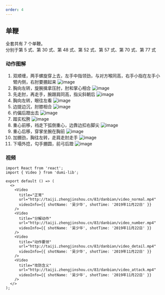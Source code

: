 ```yaml
---
order: 4
---
```


## 单鞭

全套共有 7 个单鞭。  
分别于第 5 式、第 30 式、第 48 式、第 52 式、第 57 式、第 70 式、第 77 式

### 动作图解

1. 双顺缠，两手螺旋穿上去，左手中指领劲，与对方喉同高，右手小指在左手小臂内侧，右肘要掤起来
   ![image](http://taiji.zhengjinshou.cn/83/danbian/104955.jpg)
2. 胸向左转，旋腕擒拿压肘，肘和掌心相合
   ![image](http://taiji.zhengjinshou.cn/83/danbian/105000.jpg)
3. 先走肘，再走手，腕跟肩同高，指尖斜朝后
   ![image](http://taiji.zhengjinshou.cn/83/danbian/105006.jpg)
4. 胸向左转，眼往左看
   ![image](http://taiji.zhengjinshou.cn/83/danbian/105010.jpg)
5. 边提边沉，肘膝相合
   ![image](http://taiji.zhengjinshou.cn/83/danbian/105016.jpg)
6. 约偏后蹬出去
   ![image](http://taiji.zhengjinshou.cn/83/danbian/105020.jpg)
7. 踏实松胯
   ![image](http://taiji.zhengjinshou.cn/83/danbian/105024.jpg)
8. 重心前移，裆走下弧倒重心，边靠边扣右脚尖
   ![image](http://taiji.zhengjinshou.cn/83/danbian/105041.jpg)
9. 重心后移，穿掌坐腕在胸前
   ![image](http://taiji.zhengjinshou.cn/83/danbian/105049.jpg)
10. 加掤劲，胸往左转，走肩走肘走手
    ![image](http://taiji.zhengjinshou.cn/83/danbian/105056.jpg)
11. 下塌外捻，勾手掤圆，前弓后蹬
    ![image](http://taiji.zhengjinshou.cn/83/danbian/105106.jpg)

### 视频

```tsx | inline
import React from 'react';
import { Video } from 'dumi-lib';

export default () => (
  <>
    <Video
      title="正常"
      url="http://taiji.zhengjinshou.cn/83/danbian/video_normal.mp4"
      videoInfo={{ shotName: '吴少华', shotTime: '2019年11月22日' }}
    />
    <Video
      title="分解动作"
      url="http://taiji.zhengjinshou.cn/83/danbian/video_number.mp4"
      videoInfo={{ shotName: '吴少华', shotTime: '2019年11月22日' }}
    />
    <Video
      title="动作要领"
      url="http://taiji.zhengjinshou.cn/83/danbian/video_detail.mp4"
      videoInfo={{ shotName: '吴少华', shotTime: '2019年11月22日' }}
    />
    <Video
      title="攻防含义"
      url="http://taiji.zhengjinshou.cn/83/danbian/video_attack.mp4"
      videoInfo={{ shotName: '吴少华', shotTime: '2019年11月22日' }}
    />
  </>
);
```
